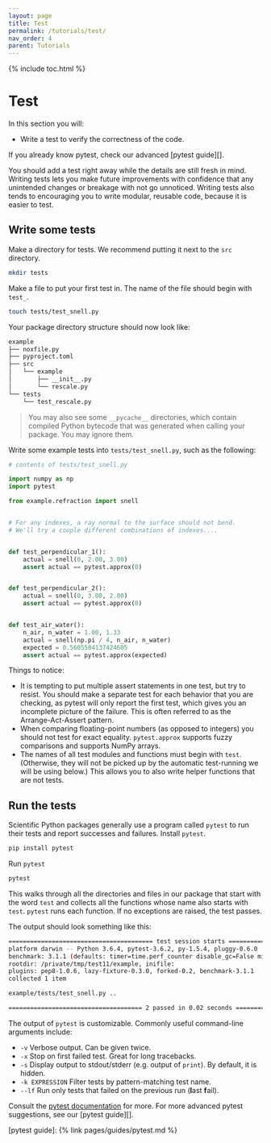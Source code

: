 ```yaml
---
layout: page
title: Test
permalink: /tutorials/test/
nav_order: 4
parent: Tutorials
---
```


{% include toc.html %}

# Test

In this section you will:

- Write a test to verify the correctness of the code.

If you already know pytest, check our advanced [pytest guide][].

You should add a test right away while the details are still fresh in mind.
Writing tests lets you make future improvements with confidence that any
unintended changes or breakage with not go unnoticed. Writing tests also tends
to encouraging you to write modular, reusable code, because it is easier to
test.

## Write some tests

Make a directory for tests. We recommend putting it next to the `src` directory.

```bash
mkdir tests
```

Make a file to put your first test in. The name of the file should begin with
`test_`.

```bash
touch tests/test_snell.py
```

Your package directory structure should now look like:

```bash
example
├── noxfile.py
├── pyproject.toml
├── src
│   └── example
│       ├── __init__.py
│       └── rescale.py
└── tests
    └── test_rescale.py
```

> You may also see some `__pycache__` directories, which contain compiled Python
> bytecode that was generated when calling your package. You may ignore them.

Write some example tests into `tests/test_snell.py`, such as the following:

```python
# contents of tests/test_snell.py

import numpy as np
import pytest

from example.refraction import snell


# For any indexes, a ray normal to the surface should not bend.
# We'll try a couple different combinations of indexes....


def test_perpendicular_1():
    actual = snell(0, 2.00, 3.00)
    assert actual == pytest.approx(0)


def test_perpendicular_2():
    actual = snell(0, 3.00, 2.00)
    assert actual == pytest.approx(0)


def test_air_water():
    n_air, n_water = 1.00, 1.33
    actual = snell(np.pi / 4, n_air, n_water)
    expected = 0.5605584137424605
    assert actual == pytest.approx(expected)
```

Things to notice:

- It is tempting to put multiple assert statements in one test, but try to
  resist. You should make a separate test for each behavior that you are
  checking, as pytest will only report the first test, which gives you an
  incomplete picture of the failure. This is often referred to as the
  Arrange-Act-Assert pattern.
- When comparing floating-point numbers (as opposed to integers) you should not
  test for exact equality. `pytest.approx` supports fuzzy comparisons and
  supports NumPy arrays.
- The names of all test modules and functions must begin with `test`.
  (Otherwise, they will not be picked up by the automatic test-running we will
  be using below.) This allows you to also write helper functions that are not
  tests.

## Run the tests

Scientific Python packages generally use a program called `pytest` to run their
tests and report successes and failures. Install `pytest`.

```bash
pip install pytest
```

Run `pytest`

```bash
pytest
```

This walks through all the directories and files in our package that start with
the word `test` and collects all the functions whose name also starts with
`test`. `pytest` runs each function. If no exceptions are raised, the test
passes.

The output should look something like this:

```bash
======================================== test session starts ========================================
platform darwin -- Python 3.6.4, pytest-3.6.2, py-1.5.4, pluggy-0.6.0
benchmark: 3.1.1 (defaults: timer=time.perf_counter disable_gc=False min_rounds=5 min_time=0.000005 max_time=1.0 calibration_precision=10 warmup=False warmup_iterations=100000)
rootdir: /private/tmp/test11/example, inifile:
plugins: pep8-1.0.6, lazy-fixture-0.3.0, forked-0.2, benchmark-3.1.1
collected 1 item

example/tests/test_snell.py ..                                                                 [100%]

===================================== 2 passed in 0.02 seconds ======================================
```

The output of `pytest` is customizable. Commonly useful command-line arguments
include:

- `-v` Verbose output. Can be given twice.
- `-x` Stop on first failed test. Great for long tracebacks.
- `-s` Display output to stdout/stderr (e.g. output of `print`). By default, it
  is hidden.
- `-k EXPRESSION` Filter tests by pattern-matching test name.
- `--lf` Run only tests that failed on the previous run (**l**ast **f**ail).

Consult the [pytest documentation][] for more. For more advanced pytest suggestions,
see our [pytest guide][].

<!-- prettier-ignore-start -->

[pytest documentation]: https://docs.pytest.org/en/latest/
[pytest guide]: {% link pages/guides/pytest.md %}

<!-- prettier-ignore-end -->
